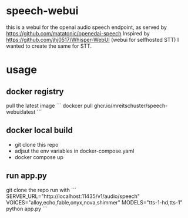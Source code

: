 # speech-webui
this is a webui for the openai audio speech endpoint, as served by https://github.com/matatonic/openedai-speech
Inspired by https://github.com/jhj0517/Whisper-WebUI (webui for selfhosted STT) I wanted to create the same for STT.

# usage
## docker registry 
pull the latest image
´´´ dockcer pull ghcr.io/mreitschuster/speech-webui:latest ´´´


## docker local build
- git clone this repo
- adjsut the env variables in docker-compose.yaml
- docker compose up


## run app.py
git clone the repo
run with
´´´ SERVER_URL="http://localhost:11435/v1/audio/speech" VOICES="alloy,echo,fable,onyx,nova,shimmer" MODELS="tts-1-hd,tts-1" python app.py ´´´